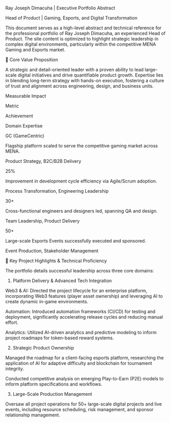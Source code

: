 Ray Joseph Dimacuha | Executive Portfolio Abstract

Head of Product | Gaming, Esports, and Digital Transformation

This document serves as a high-level abstract and technical reference for the professional portfolio of Ray Joseph Dimacuha, an experienced Head of Product. The site content is optimized to highlight strategic leadership in complex digital environments, particularly within the competitive MENA Gaming and Esports market.

💼 Core Value Proposition

A strategic and detail-oriented leader with a proven ability to lead large-scale digital initiatives and drive quantifiable product growth. Expertise lies in blending long-term strategy with hands-on execution, fostering a culture of trust and alignment across engineering, design, and business units.

Measurable Impact

Metric

Achievement

Domain Expertise

GC (GameCentric)

Flagship platform scaled to serve the competitive gaming market across MENA.

Product Strategy, B2C/B2B Delivery

25%

Improvement in development cycle efficiency via Agile/Scrum adoption.

Process Transformation, Engineering Leadership

30+

Cross-functional engineers and designers led, spanning QA and design.

Team Leadership, Product Delivery

50+

Large-scale Esports Events successfully executed and sponsored.

Event Production, Stakeholder Management

🎯 Key Project Highlights & Technical Proficiency

The portfolio details successful leadership across three core domains:

1. Platform Delivery & Advanced Tech Integration

Web3 & AI: Directed the project lifecycle for an enterprise platform, incorporating Web3 features (player asset ownership) and leveraging AI to create dynamic in-game environments.

Automation: Introduced automation frameworks (CI/CD) for testing and deployment, significantly accelerating release cycles and reducing manual effort.

Analytics: Utilized AI-driven analytics and predictive modeling to inform project roadmaps for token-based reward systems.

2. Strategic Product Ownership

Managed the roadmap for a client-facing esports platform, researching the application of AI for adaptive difficulty and blockchain for tournament integrity.

Conducted competitive analysis on emerging Play-to-Earn (P2E) models to inform platform specifications and workflows.

3. Large-Scale Production Management

Oversaw all project operations for 50+ large-scale digital projects and live events, including resource scheduling, risk management, and sponsor relationship management.
